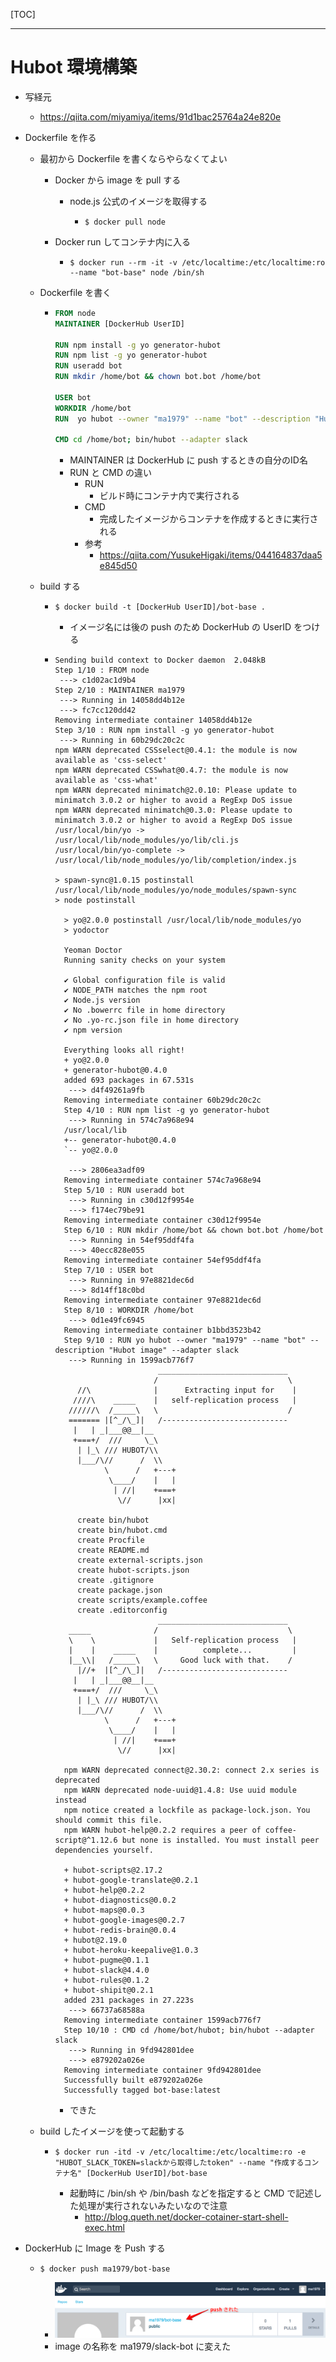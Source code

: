 [TOC]

---

# Hubot 環境構築

- 写経元

  - https://qiita.com/miyamiya/items/91d1bac25764a24e820e

- Dockerfile を作る

  - 最初から Dockerfile を書くならやらなくてよい

    - Docker から image を pull する

      - node.js 公式のイメージを取得する

        - ```shell
          $ docker pull node
          ```

    - Docker run してコンテナ内に入る

      - ```shell
        $ docker run --rm -it -v /etc/localtime:/etc/localtime:ro --name "bot-base" node /bin/sh
        ```

  - Dockerfile を書く

    - ```dockerfile
      FROM node
      MAINTAINER [DockerHub UserID]

      RUN npm install -g yo generator-hubot
      RUN npm list -g yo generator-hubot
      RUN useradd bot
      RUN mkdir /home/bot && chown bot.bot /home/bot

      USER bot
      WORKDIR /home/bot
      RUN  yo hubot --owner "ma1979" --name "bot" --description "Hubot image" --adapter slack

      CMD cd /home/bot; bin/hubot --adapter slack
      ```

      - MAINTAINER は DockerHub に push するときの自分のID名
      - RUN と CMD の違い
        - RUN
          - ビルド時にコンテナ内で実行される
        - CMD
          - 完成したイメージからコンテナを作成するときに実行される
        - 参考
          - https://qiita.com/YusukeHigaki/items/044164837daa5e845d50

  - build する

    - ```shell
      $ docker build -t [DockerHub UserID]/bot-base .
      ```
        - イメージ名には後の push のため DockerHub の UserID をつける
    - ```Shell
      Sending build context to Docker daemon  2.048kB
      Step 1/10 : FROM node
       ---> c1d02ac1d9b4
      Step 2/10 : MAINTAINER ma1979
       ---> Running in 14058dd4b12e
       ---> fc7cc120dd42
      Removing intermediate container 14058dd4b12e
      Step 3/10 : RUN npm install -g yo generator-hubot
       ---> Running in 60b29dc20c2c
      npm WARN deprecated CSSselect@0.4.1: the module is now available as 'css-select'
      npm WARN deprecated CSSwhat@0.4.7: the module is now available as 'css-what'
      npm WARN deprecated minimatch@2.0.10: Please update to minimatch 3.0.2 or higher to avoid a RegExp DoS issue
      npm WARN deprecated minimatch@0.3.0: Please update to minimatch 3.0.2 or higher to avoid a RegExp DoS issue
      /usr/local/bin/yo -> /usr/local/lib/node_modules/yo/lib/cli.js
      /usr/local/bin/yo-complete -> /usr/local/lib/node_modules/yo/lib/completion/index.js

      > spawn-sync@1.0.15 postinstall /usr/local/lib/node_modules/yo/node_modules/spawn-sync
      > node postinstall

        > yo@2.0.0 postinstall /usr/local/lib/node_modules/yo
        > yodoctor
        
        Yeoman Doctor
        Running sanity checks on your system

        ✔ Global configuration file is valid
        ✔ NODE_PATH matches the npm root
        ✔ Node.js version
        ✔ No .bowerrc file in home directory
        ✔ No .yo-rc.json file in home directory
        ✔ npm version

        Everything looks all right!
        + yo@2.0.0
        + generator-hubot@0.4.0
        added 693 packages in 67.531s
         ---> d4f49261a9fb
        Removing intermediate container 60b29dc20c2c
        Step 4/10 : RUN npm list -g yo generator-hubot
         ---> Running in 574c7a968e94
        /usr/local/lib
        +-- generator-hubot@0.4.0
        `-- yo@2.0.0

         ---> 2806ea3adf09
        Removing intermediate container 574c7a968e94
        Step 5/10 : RUN useradd bot
         ---> Running in c30d12f9954e
         ---> f174ec79be91
        Removing intermediate container c30d12f9954e
        Step 6/10 : RUN mkdir /home/bot && chown bot.bot /home/bot
         ---> Running in 54ef95ddf4fa
         ---> 40ecc828e055
        Removing intermediate container 54ef95ddf4fa
        Step 7/10 : USER bot
         ---> Running in 97e8821dec6d
         ---> 8d14ff18c0bd
        Removing intermediate container 97e8821dec6d
        Step 8/10 : WORKDIR /home/bot
         ---> 0d1e49fc6945
        Removing intermediate container b1bbd3523b42
        Step 9/10 : RUN yo hubot --owner "ma1979" --name "bot" --description "Hubot image" --adapter slack
         ---> Running in 1599acb776f7
                             _____________________________
                            /                             \
           //\              |      Extracting input for    |
          ////\    _____    |   self-replication process   |
         //////\  /_____\   \                             /
         ======= |[^_/\_]|   /----------------------------
          |   | _|___@@__|__
          +===+/  ///     \_\
           | |_\ /// HUBOT/\\
           |___/\//      /  \\
                 \      /   +---+
                  \____/    |   |
                   | //|    +===+
                    \//      |xx|

           create bin/hubot
           create bin/hubot.cmd
           create Procfile
           create README.md
           create external-scripts.json
           create hubot-scripts.json
           create .gitignore
           create package.json
           create scripts/example.coffee
           create .editorconfig
                             _____________________________
         _____              /                             \
         \    \             |   Self-replication process   |
         |    |    _____    |          complete...         |
         |__\\|   /_____\   \     Good luck with that.    /
           |//+  |[^_/\_]|   /----------------------------
          |   | _|___@@__|__
          +===+/  ///     \_\
           | |_\ /// HUBOT/\\
           |___/\//      /  \\
                 \      /   +---+
                  \____/    |   |
                   | //|    +===+
                    \//      |xx|

        npm WARN deprecated connect@2.30.2: connect 2.x series is deprecated
        npm WARN deprecated node-uuid@1.4.8: Use uuid module instead
        npm notice created a lockfile as package-lock.json. You should commit this file.
        npm WARN hubot-help@0.2.2 requires a peer of coffee-script@^1.12.6 but none is installed. You must install peer dependencies yourself.

        + hubot-scripts@2.17.2
        + hubot-google-translate@0.2.1
        + hubot-help@0.2.2
        + hubot-diagnostics@0.0.2
        + hubot-maps@0.0.3
        + hubot-google-images@0.2.7
        + hubot-redis-brain@0.0.4
        + hubot@2.19.0
        + hubot-heroku-keepalive@1.0.3
        + hubot-pugme@0.1.1
        + hubot-slack@4.4.0
        + hubot-rules@0.1.2
        + hubot-shipit@0.2.1
        added 231 packages in 27.223s
         ---> 66737a68588a
        Removing intermediate container 1599acb776f7
        Step 10/10 : CMD cd /home/bot/hubot; bin/hubot --adapter slack
         ---> Running in 9fd942801dee
         ---> e879202a026e
        Removing intermediate container 9fd942801dee
        Successfully built e879202a026e
        Successfully tagged bot-base:latest

      ```

        - できた

  - build したイメージを使って起動する

    - ```shell
      $ docker run -itd -v /etc/localtime:/etc/localtime:ro -e "HUBOT_SLACK_TOKEN=slackから取得したtoken" --name "作成するコンテナ名" [DockerHub UserID]/bot-base
      ```

      - 起動時に /bin/sh や /bin/bash などを指定すると CMD で記述した処理が実行されないみたいなので注意
        - http://blog.queth.net/docker-cotainer-start-shell-exec.html

- DockerHub に Image を Push する

  - ```shell
    $ docker push ma1979/bot-base
    ```

    - ![push](https://raw.githubusercontent.com/ma1979/sutra/master/20171126_Hubot/cap/ma1979%20-%20Docker%20Hub%202017-11-26%2007-54-46.png)
    - image の名称を ma1979/slack-bot に変えた
